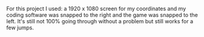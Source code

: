 For this project I used: a 1920 x 1080 screen for my coordinates and my coding software was snapped to the right and the game was snapped to the left.
It's still not 100% going through without a problem but still works for a few jumps.
